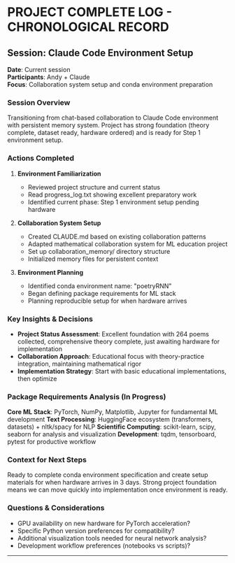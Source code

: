 # PROJECT COMPLETE LOG - CHRONOLOGICAL RECORD

## Session: Claude Code Environment Setup
**Date**: Current session  
**Participants**: Andy + Claude  
**Focus**: Collaboration system setup and conda environment preparation

### Session Overview
Transitioning from chat-based collaboration to Claude Code environment with persistent memory system. Project has strong foundation (theory complete, dataset ready, hardware ordered) and is ready for Step 1 environment setup.

### Actions Completed
1. **Environment Familiarization**
   - Reviewed project structure and current status
   - Read progress_log.txt showing excellent preparatory work
   - Identified current phase: Step 1 environment setup pending hardware
   
2. **Collaboration System Setup**
   - Created CLAUDE.md based on existing collaboration patterns
   - Adapted mathematical collaboration system for ML education project
   - Set up collaboration_memory/ directory structure
   - Initialized memory files for persistent context

3. **Environment Planning**
   - Identified conda environment name: "poetryRNN"  
   - Began defining package requirements for ML stack
   - Planning reproducible setup for when hardware arrives

### Key Insights & Decisions
- **Project Status Assessment**: Excellent foundation with 264 poems collected, comprehensive theory complete, just awaiting hardware for implementation
- **Collaboration Approach**: Educational focus with theory-practice integration, maintaining mathematical rigor
- **Implementation Strategy**: Start with basic educational implementations, then optimize

### Package Requirements Analysis (In Progress)
**Core ML Stack**: PyTorch, NumPy, Matplotlib, Jupyter for fundamental ML development
**Text Processing**: HuggingFace ecosystem (transformers, datasets) + nltk/spacy for NLP
**Scientific Computing**: scikit-learn, scipy, seaborn for analysis and visualization
**Development**: tqdm, tensorboard, pytest for productive workflow

### Context for Next Steps
Ready to complete conda environment specification and create setup materials for when hardware arrives in 3 days. Strong project foundation means we can move quickly into implementation once environment is ready.

### Questions & Considerations
- GPU availability on new hardware for PyTorch acceleration?
- Specific Python version preferences for compatibility?
- Additional visualization tools needed for neural network analysis?
- Development workflow preferences (notebooks vs scripts)?

---